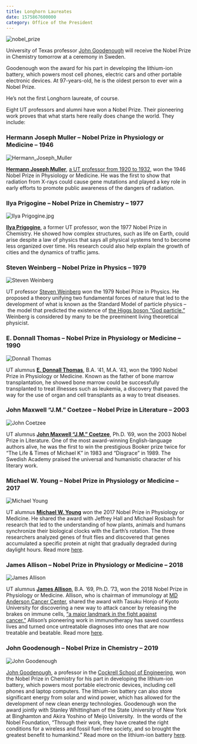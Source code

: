 ```yaml
--- 
title: Longhorn Laureates
date: 1575867600000
category: Office of the President
---
```


![nobel_prize](http://research.utexas.edu/showcase/assets/js/fileman/Uploads/nobel_prize.jpg)

University of Texas professor [John Goodenough](https://www.nobelprize.org/prizes/chemistry/2019/goodenough/interview/) will receive the Nobel Prize in Chemistry tomorrow at a ceremony in Sweden.

Goodenough won the award for his part in developing the lithium-ion battery, which powers most cell phones, electric cars and other portable electronic devices. At 97-years-old, he is the oldest person to ever win a Nobel Prize.

He’s not the first Longhorn laureate, of course.

Eight UT professors and alumni have won a Nobel Prize. Their pioneering work proves that what starts here really does change the world. They include:

### Hermann Joseph Muller – Nobel Prize in Physiology or Medicine – 1946

![Hermann_Joseph_Muller](http://research.utexas.edu/showcase/assets/js/fileman/Uploads/Hermann_Joseph_Muller.jpg)

[**Hermann Joseph Muller**](https://www.nobelprize.org/nobel_prizes/medicine/laureates/1946/muller-facts.html), [a UT professor from 1920 to 1932](https://integrativebio.utexas.edu/about/history/hermann-j-muller-part-i), won the 1946 Nobel Prize in Physiology or Medicine. He was the first to show that radiation from X-rays could cause gene mutations and played a key role in early efforts to promote public awareness of the dangers of radiation.

### Ilya Prigogine – Nobel Prize in Chemistry – 1977

![Ilya Prigogine.jpg](http://research.utexas.edu/showcase/assets/js/fileman/Uploads/Ilya_Prigogine.jpg)

[**Ilya Prigogine**](https://www.nobelprize.org/nobel_prizes/chemistry/laureates/1977/prigogine-facts.html), a former UT professor, won the 1977 Nobel Prize in Chemistry. He showed how complex structures, such as life on Earth, could arise despite a law of physics that says all physical systems tend to become less organized over time. His research could also help explain the growth of cities and the dynamics of traffic jams.

### Steven Weinberg – Nobel Prize in Physics – 1979

![Steven Weinberg](http://research.utexas.edu/showcase/assets/js/fileman/Uploads/steven_weinberg.jpg)

UT professor [Steven Weinberg](http://www.nobelprize.org/nobel_prizes/physics/laureates/1979/weinberg-facts.html) won the 1979 Nobel Prize in Physics. He proposed a theory unifying two fundamental forces of nature that led to the development of what is known as the Standard Model of particle physics – the model that predicted the existence of [the Higgs boson “God particle.”](http://www.nytimes.com/2012/07/14/opinion/weinberg-why-the-higgs-boson-matters.html?pagewanted=all) Weinberg is considered by many to be the preeminent living theoretical physicist.

### E. Donnall Thomas – Nobel Prize in Physiology or Medicine – 1990

![Donnall Thomas](http://research.utexas.edu/showcase/assets/js/fileman/Uploads/Donnall_Thomas.jpg)

UT alumnus **[E. Donnall Thomas](https://www.nobelprize.org/nobel_prizes/medicine/laureates/1990/thomas-facts.html)**, B.A. ‘41, M.A. ’43, won the 1990 Nobel Prize in Physiology or Medicine. Known as the father of bone marrow transplantation, he showed bone marrow could be successfully transplanted to treat illnesses such as leukemia, a discovery that paved the way for the use of organ and cell transplants as a way to treat diseases.

### John Maxwell “J.M.” Coetzee – Nobel Prize in Literature – 2003

![John Coetzee](http://research.utexas.edu/showcase/assets/js/fileman/Uploads/John_Coetzee.jpg)

UT alumnus [**John Maxwell “J.M.” Coetzee**](https://www.nobelprize.org/nobel_prizes/literature/laureates/2003/coetzee-facts.html), Ph.D. ’69, won the 2003 Nobel Prize in Literature. One of the most award-winning English-language authors alive, he was the first to win the prestigious Booker prize twice for “The Life & Times of Michael K” in 1983 and “Disgrace” in 1989. The Swedish Academy praised the universal and humanistic character of his literary work.

### Michael W. Young – Nobel Prize in Physiology or Medicine – 2017

![Michael Young](http://research.utexas.edu/showcase/assets/js/fileman/Uploads/Michael_Young.jpg)

UT alumnus [**Michael W. Young**](https://www.nobelprize.org/nobel_prizes/medicine/laureates/2017/young-facts.html) won the 2017 Nobel Prize in Physiology or Medicine. He shared the award with Jeffrey Hall and Michael Rosbash for research that led to the understanding of how plants, animals and humans synchronize their biological clocks with the Earth’s rotation. The three researchers analyzed genes of fruit flies and discovered that genes accumulated a specific protein at night that gradually degraded during daylight hours. Read more [here](https://news.utexas.edu/2017/10/02/texas-alum-michael-young-awarded-nobel-prize).

### James Allison – Nobel Prize in Physiology or Medicine – 2018

![James Allison](http://research.utexas.edu/showcase/assets/js/fileman/Uploads/James_Allison.jpg)

UT alumnus **[James Allison](https://news.utexas.edu/2018/10/01/ut-austin-alum-james-allison-awarded-nobel-prize/?utm_source=twitter&utm_medium=referral&utm_campaign=UTAustinSocial)**, B.A. ’69, Ph.D. ’73, won the 2018 Nobel Prize in Physiology or Medicine. Allison, who is chairman of immunology at [MD Anderson Cancer Center](https://www.mdanderson.org/newsroom/2018/10/md-anderson-immunologist-jim-allison-awarded-nobel-prize.html), shared the award with Tasuku Honjo of Kyoto University for discovering a new way to attack cancer by releasing the brakes on immune cells, [“a major landmark in the fight against cancer.”](https://twitter.com/NobelPrize/status/1046694369808519169?ref_src=twsrc%5Etfw%7Ctwcamp%5Etweetembed%7Ctwterm%5E1046694657575583744&ref_url=https%3A%2F%2Fnews.utexas.edu%2F2018%2F10%2F02%2Fcongratulations-to-james-allison-2018-nobel-prize-winner%2F) Allison’s pioneering work in immunotherapy has saved countless lives and turned once untreatable diagnoses into ones that are now treatable and beatable. Read more [here](https://news.utexas.edu/2018/10/02/congratulations-to-james-allison-2018-nobel-prize-winner/).

### John Goodenough – Nobel Prize in Chemistry – 2019

![John Goodenough](http://research.utexas.edu/showcase/assets/js/fileman/Uploads/John_Goodenough.png)

[John Goodenough](https://www.nobelprize.org/prizes/chemistry/2019/goodenough/interview/), a professor in the [Cockrell School of Engineering](http://www.engr.utexas.edu/), won the Nobel Prize in Chemistry for his part in developing the lithium-ion battery, which powers most portable electronic devices, including cell phones and laptop computers. The lithium-ion battery can also store significant energy from solar and wind power, which has allowed for the development of new clean energy technologies. Goodenough won the award jointly with Stanley Whittingham of the State University of New York at Binghamton and Akira Yoshino of Meijo University.  In the words of the Nobel Foundation, “Through their work, they have created the right conditions for a wireless and fossil fuel-free society, and so brought the greatest benefit to humankind.” Read more on the lithium-ion battery [here](https://www.nytimes.com/2019/10/09/science/nobel-prize-chemistry.html).